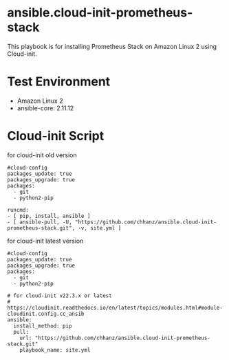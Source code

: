 # ansible.cloud-init-prometheus-stack

This playbook is for installing Prometheus Stack on Amazon Linux 2 using Cloud-init.   

# Test Environment
* Amazon Linux 2   
* ansible-core: 2.11.12   

# Cloud-init Script
for cloud-init old version   
```
#cloud-config
packages_update: true
packages_upgrade: true
packages:
  - git
  - python2-pip

runcmd:
- [ pip, install, ansible ]
- [ ansible-pull, -U, "https://github.com/chhanz/ansible.cloud-init-prometheus-stack.git", -v, site.yml ]
```

for cloud-init latest version   
```
#cloud-config
packages_update: true
packages_upgrade: true
packages:
  - git
  - python2-pip

# for cloud-init v22.3.x or latest
# https://cloudinit.readthedocs.io/en/latest/topics/modules.html#module-cloudinit.config.cc_ansib
ansible:
  install_method: pip
  pull:
    url: "https://github.com/chhanz/ansible.cloud-init-prometheus-stack.git"
    playbook_name: site.yml
```   
